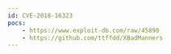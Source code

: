 ```yaml
---
id: CVE-2018-16323
pocs: 
    - https://www.exploit-db.com/raw/45890
    - https://github.com/ttffdd/XBadManners
---
```

